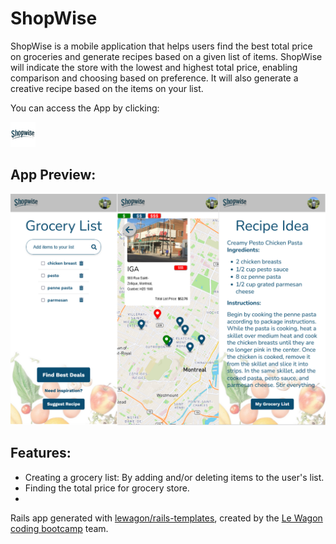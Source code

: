 <h1 class="heading-element" dir="auto">ShopWise</h1>

<p>
  ShopWise is a mobile application that helps users find the best total price on groceries and generate recipes based on a given list of items. ShopWise will indicate the store with the lowest and highest total price, enabling comparison and choosing based on preference. It will also generate a creative recipe based on the items on your list.
</p>

You can access the App by clicking:
<p ><a href="https://www.shopwise.cooking/" target="_blank" rel="noreferrer"> <img src="app/assets/images/icons/ms-icon-70x70.png" alt="shopwise icon" width="40" height="40"/> </a></p>

<h2 align="left">App Preview:</h2>
<img src="app/assets/images/app_preview/shopwise_preview1.png" alt="Preview look to APP stories" style="max-width: 100%;">

<h2 class="heading-element" dir="auto">Features:</h2>

- Creating a grocery list: By adding and/or deleting items to the user's list.
- Finding the total price for grocery store.
- 


Rails app generated with [lewagon/rails-templates](https://github.com/lewagon/rails-templates), created by the [Le Wagon coding bootcamp](https://www.lewagon.com) team.
